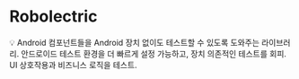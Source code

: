 # Robolectric

<aside>
💡 Android 컴포넌트들을 Android 장치 없이도 테스트할 수 있도록 도와주는 라이브러리.
안드로이드 테스트 환경을 더 빠르게 설정 가능하고, 장치 의존적인 테스트를 회피.
UI 상호작용과 비즈니스 로직을 테스트.

</aside>